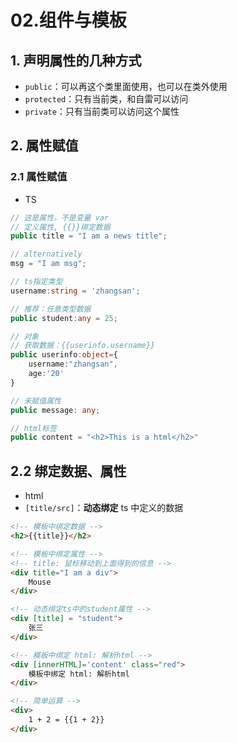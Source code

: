 # 02.组件与模板

## 1. 声明属性的几种方式

- `public`：可以再这个类里面使用，也可以在类外使用
- `protected`：只有当前类，和自雷可以访问
- `private`：只有当前类可以访问这个属性

## 2. 属性赋值

### 2.1 属性赋值

- TS

```ts
// 这是属性，不是变量 var
// 定义属性, {{}}绑定数据
public title = "I am a news title";

// alternatively
msg = "I am msg";

// ts指定类型
username:string = 'zhangsan';

// 推荐：任意类型数据
public student:any = 25;

// 对象
// 获取数据：{{userinfo.username}}
public userinfo:object={
    username:"zhangsan", 
    age:'20'
}

// 未赋值属性
public message: any;

// html标签
public content = "<h2>This is a html</h2>"
```

## 2.2 绑定数据、属性

- html
- `[title/src]`：**动态绑定** ts 中定义的数据

```html
<!-- 模板中绑定数据 -->
<h2>{{title}}</h2>

<!-- 模板中绑定属性 -->
<!-- title: 鼠标移动到上面得到的信息 -->
<div title="I am a div">
    Mouse
</div>

<!-- 动态绑定ts中的student属性 -->
<div [title] = "student">
    张三
</div>

<!-- 模板中绑定 html: 解析html -->
<div [innerHTML]='content' class="red">
    模板中绑定 html: 解析html
</div>

<!-- 简单运算 -->
<div>
    1 + 2 = {{1 + 2}}
</div>
```

